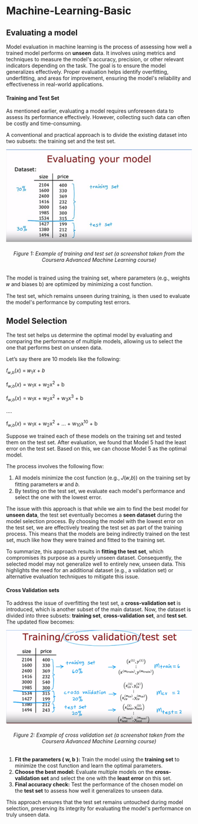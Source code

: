 # Machine-Learning-Basic

## Evaluating a model
Model evaluation in machine learning is the process of assessing how well a trained model performs on <b>unseen</b> data. It involves using metrics and techniques to measure the model's accuracy, precision, or other relevant indicators depending on the task. The goal is to ensure the model generalizes effectively. Proper evaluation helps identify overfitting, underfitting, and areas for improvement, ensuring the model's reliability and effectiveness in real-world applications.

#### Training and Test Set
As mentioned earlier, evaluating a model requires unforeseen data to assess its performance effectively. However, collecting such data can often be costly and time-consuming.

A conventional and practical approach is to divide the existing dataset into two subsets: the training set and the test set.

<div style="text-align: center;">
<img src="./images/train test set.jpg" alt="train test set" width="600">
  <h6> Figure 1: Example of training and test set (a screenshot taken from the Coursera Advanced Machine Learning course)</h6>
</div>

The model is trained using the training set, where parameters (e.g., weights 𝑤 and biases b) are optimized by minimizing a cost function.

The test set, which remains unseen during training, is then used to evaluate the model's performance by computing test errors.

## Model Selection
The test set helps us determine the optimal model by evaluating and comparing the performance of multiple models, allowing us to select the one that performs best on unseen data.


Let’s say there are 10 models like the following:

𝑓<sub>𝑤,𝑏</sub>(𝑥) = 𝑤<sub>1</sub>𝑥 + 𝑏

f<sub>𝑤,𝑏</sub>(𝑥) = w<sub>1</sub>x + w<sub>2</sub>x<sup>2</sup> + b

f<sub>𝑤,𝑏</sub>(𝑥) = w<sub>1</sub>x + w<sub>2</sub>x<sup>2</sup> + w<sub>3</sub>x<sup>3</sup> + b

....

f<sub>𝑤,𝑏</sub>(𝑥) = w<sub>1</sub>x + w<sub>2</sub>x<sup>2</sup> + ... + w<sub>10</sub>x<sup>10</sup> + b

Suppose we trained each of these models on the training set and tested them on the test set. After evaluation, we found that Model 5 had the least error on the test set. Based on this, we can choose Model 5 as the optimal model.

The process involves the following flow:

1. All models minimize the cost function (e.g., 𝐽(𝑤,𝑏)) on the training set by fitting parameters 𝑤 and 𝑏.
2. By testing on the test set, we evaluate each model's performance and select the one with the lowest error.

The issue with this approach is that while we aim to find the best model for **unseen data**, the test set eventually becomes a **seen dataset** during the model selection process. By choosing the model with the lowest error on the test set, we are effectively treating the test set as part of the training process. This means that the models are being indirectly trained on the test set, much like how they were trained and fitted to the training set.

To summarize, this approach results in **fitting the test set**, which compromises its purpose as a purely unseen dataset. Consequently, the selected model may not generalize well to entirely new, unseen data. This highlights the need for an additional dataset (e.g., a validation set) or alternative evaluation techniques to mitigate this issue.

#### Cross Validation sets
To address the issue of overfitting the test set, a **cross-validation set** is introduced, which is another subset of the main dataset. Now, the dataset is divided into three subsets: **training set**, **cross-validation set**, and **test set**. The updated flow becomes:

<div style="text-align: center;">
<img src="./images/cross validation set.png" alt="cross validation set" width="600">
  <h6> Figure 2: Example of cross validation set (a screenshot taken from the Coursera Advanced Machine Learning course)</h6>
</div>

1. **Fit the parameters \( w, b \):** Train the model using the **training set** to minimize the cost function and learn the optimal parameters.
2. **Choose the best model:** Evaluate multiple models on the **cross-validation set** and select the one with the **least error** on this set.
3. **Final accuracy check:** Test the performance of the chosen model on the **test set** to assess how well it generalizes to unseen data.

This approach ensures that the test set remains untouched during model selection, preserving its integrity for evaluating the model's performance on truly unseen data.

